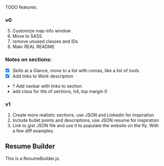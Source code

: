 TODO features:

### v0
5. Customize map info window
19. Move to SASS
20. remove unused classes and IDs
23. Makr REAL README

### Notes on sections:
- [x] Skills at a Glance, move to a list with comas, like a list of tools
- [x] Add links to Work description
- ? Add navbar with links to section
- add class for ttle of sections, h4, top margin 0


### v1
1. Create more realistic sections, use JSON and Linkedin for inspiration
2. Include bullet points and descriptions, use JSON resume for inspiration
8. Link to gist JSON file and use it to populate the website on the fly. With a few diff examples.

## Resume Builder

This is a ResumeBuilder.js.